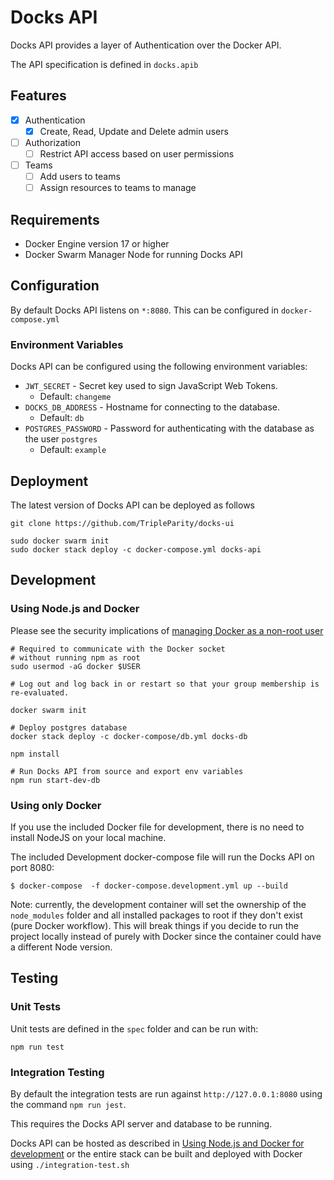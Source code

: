 # Docks API

Docks API provides a layer of Authentication over the Docker API.

The API specification is defined in `docks.apib`

## Features
- [X] Authentication
    - [X] Create, Read, Update and Delete admin users
- [ ] Authorization
    - [ ] Restrict API access based on user permissions
- [ ] Teams
    - [ ] Add users to teams
    - [ ] Assign resources to teams to manage

## Requirements
- Docker Engine version 17 or higher
- Docker Swarm Manager Node for running Docks API

## Configuration

By default Docks API listens on `*:8080`. This can be configured in `docker-compose.yml`

### Environment Variables
Docks API can be configured using the following environment variables:
- `JWT_SECRET` - Secret key used to sign JavaScript Web Tokens.
    - Default: `changeme`
- `DOCKS_DB_ADDRESS` - Hostname for connecting to the database.
    - Default: `db`
- `POSTGRES_PASSWORD` - Password for authenticating with the database as the user `postgres`
    - Default: `example`


## Deployment
The latest version of Docks API can be deployed as follows
```shell
git clone https://github.com/TripleParity/docks-ui

sudo docker swarm init
sudo docker stack deploy -c docker-compose.yml docks-api
```

## Development
### Using Node.js and Docker

Please see the security implications of [managing Docker as a non-root user](https://docs.docker.com/install/linux/linux-postinstall/#manage-docker-as-a-non-root-user)

```shell
# Required to communicate with the Docker socket
# without running npm as root
sudo usermod -aG docker $USER

# Log out and log back in or restart so that your group membership is re-evaluated.

docker swarm init

# Deploy postgres database
docker stack deploy -c docker-compose/db.yml docks-db

npm install

# Run Docks API from source and export env variables
npm run start-dev-db
```

### Using only Docker

If you use the included Docker file for development, there is no need to install NodeJS on your local machine.

The included Development docker-compose file will run the Docks API on port 8080:

`$ docker-compose  -f docker-compose.development.yml up --build`

Note: currently, the development container will set the ownership of the `node_modules` folder and all installed
packages to root if they don't exist (pure Docker workflow). This will break things if you decide to run the project 
locally instead of purely with Docker since the container could have a different Node version.

## Testing
### Unit Tests
Unit tests are defined in the `spec` folder and can be run with:
```shell
npm run test
```

### Integration Testing
By default the integration tests are run against `http://127.0.0.1:8080`
using the command `npm run jest`.

This requires the Docks API server and database to be running.

Docks API can be hosted as described in [Using Node.js and Docker for development](#using-nodejs-and-docker)
or the entire stack can be built and deployed with Docker using `./integration-test.sh`

